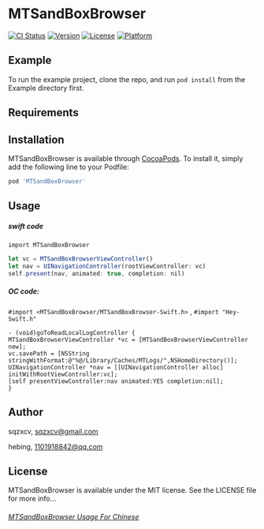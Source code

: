 # MTSandBoxBrowser

[![CI Status](https://img.shields.io/travis/sqzxcv/MTSandBoxBrowser.svg?style=flat)](https://travis-ci.org/sqzxcv/MTSandBoxBrowser)
[![Version](https://img.shields.io/cocoapods/v/MTSandBoxBrowser.svg?style=flat)](https://cocoapods.org/pods/MTSandBoxBrowser)
[![License](https://img.shields.io/cocoapods/l/MTSandBoxBrowser.svg?style=flat)](https://cocoapods.org/pods/MTSandBoxBrowser)
[![Platform](https://img.shields.io/cocoapods/p/MTSandBoxBrowser.svg?style=flat)](https://cocoapods.org/pods/MTSandBoxBrowser)

## Example

To run the example project, clone the repo, and run `pod install` from the Example directory first.

## Requirements

## Installation

MTSandBoxBrowser is available through [CocoaPods](https://cocoapods.org). To install
it, simply add the following line to your Podfile:

```ruby
pod 'MTSandBoxBrowser'
```

## Usage

##### swift code
`import MTSandBoxBrowser`
```javascript
let vc = MTSandBoxBrowserViewController()
let nav = UINavigationController(rootViewController: vc)
self.present(nav, animated: true, completion: nil)
```
##### OC   code:
`#import <MTSandBoxBrowser/MTSandBoxBrowser-Swift.h>`  , `#import "Hey-Swift.h"`
```
- (void)goToReadLocalLogController {
MTSandBoxBrowserViewController *vc = [MTSandBoxBrowserViewController new];
vc.savePath = [NSString stringWithFormat:@"%@/Library/Caches/MTLogs/",NSHomeDirectory()];
UINavigationController *nav = [[UINavigationController alloc] initWithRootViewController:vc];
[self presentViewController:nav animated:YES completion:nil];
}
```

## Author

sqzxcv, sqzxcv@gmail.com
  
hebing, 1101918842@qq.com

## License

MTSandBoxBrowser is available under the MIT license. See the LICENSE file for more info...


###### [MTSandBoxBrowser  Usage For Chinese](https://www.jianshu.com/p/18fd91f3feb7 "MTSandBoxBrowser  Usage For Chinese")
